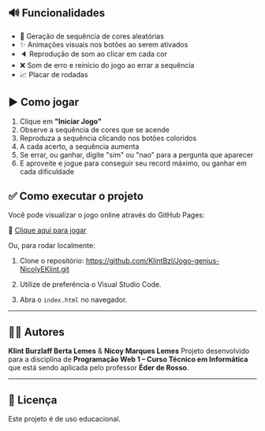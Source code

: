 
## 🔊 Funcionalidades

- 🔁 Geração de sequência de cores aleatórias
- ✨ Animações visuais nos botões ao serem ativados
- 🔈 Reprodução de som ao clicar em cada cor
- ❌ Som de erro e reinício do jogo ao errar a sequência
- 📈 Placar de rodadas

## ▶️ Como jogar

1. Clique em **"Iniciar Jogo"**
2. Observe a sequência de cores que se acende
3. Reproduza a sequência clicando nos botões coloridos
4. A cada acerto, a sequência aumenta
5. Se errar, ou ganhar, digite "sim" ou "nao" para a pergunta que aparecer
6. E aproveite e jogue para conseguir seu record máximo, ou ganhar em cada dificuldade

## ✅ Como executar o projeto

Você pode visualizar o jogo online através do GitHub Pages:

🔗 [Clique aqui para jogar](https://klintbzl.github.io/Jogo-genius-NicolyEKlint/)

Ou, para rodar localmente:

1. Clone o repositório: https://github.com/KlintBzl/Jogo-genius-NicolyEKlint.git

2. Utilize de preferência o Visual Studio Code.

3. Abra o `index.html` no navegador.

---

## 👨‍💻 Autores

**Klint Burzlaff Berta Lemes** & **Nicoy Marques Lemes**
Projeto desenvolvido para a disciplina de **Programação Web 1 – Curso Técnico em Informática** que está sendo aplicada pelo professor **Éder de Rosso**.

---

## 📝 Licença

Este projeto é de uso educacional.
